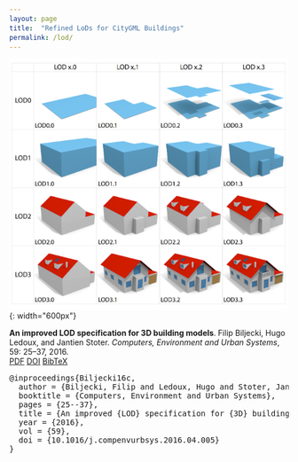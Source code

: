 ```yaml
---
layout: page
title:  "Refined LoDs for CityGML Buildings"
permalink: /lod/
---
```


![](lodtud.png){: width="600px"}

<div class="filteredelement"><strong>An improved LOD specification for 3D building models</strong>. Filip Biljecki, Hugo Ledoux, and Jantien Stoter. <em>Computers, Environment and Urban Systems</em>, 59: 25&ndash;37, 2016. <br /> <a href="http://filip.biljecki.com/publications/2016_ceus_improved_lod.pdf"><i class="fa fa-file-pdf-o"></i> PDF</a> <a href="http://doi.org/10.1016/j.compenvurbsys.2016.04.005"><i class="fa fa-external-link"></i> DOI</a> <a href="#bibBiljecki16c" data-toggle="collapse"><i class="fa fa-caret-square-o-down"></i> BibTeX</a><div id="bibBiljecki16c" class="collapse" tabindex="-1"><pre class="bibtex">@inproceedings{Biljecki16c,
  author = {Biljecki, Filip and Ledoux, Hugo and Stoter, Jantien},
  booktitle = {Computers, Environment and Urban Systems},
  pages = {25--37},
  title = {An improved {LOD} specification for {3D} building models},
  year = {2016},
  vol = {59},
  doi = {10.1016/j.compenvurbsys.2016.04.005}
}</pre></div></div>

